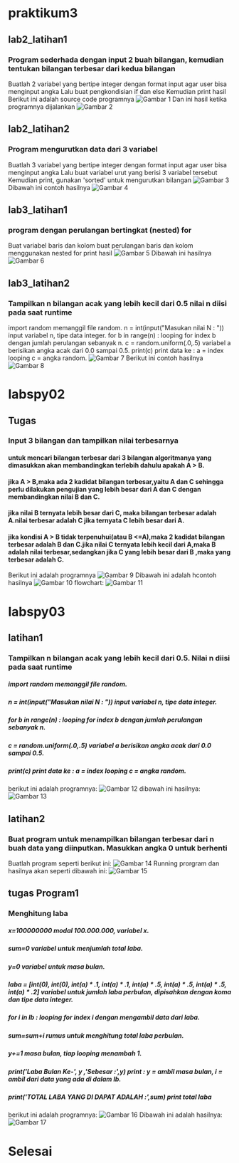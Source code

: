 # praktikum3

## lab2_latihan1
### Program sederhada dengan input 2 buah bilangan, kemudian tentukan bilangan terbesar dari kedua bilangan
Buatlah 2 variabel yang bertipe integer dengan format input agar user bisa menginput angka
Lalu buat pengkondisian if dan else
Kemudian print hasil
Berikut ini adalah source code programnya
![Gambar 1](ss/a.png)
Dan ini hasil ketika programnya dijalankan
![Gambar 2](ss/b.png)

## lab2_latihan2
### Program mengurutkan data dari 3 variabel
Buatlah 3 variabel yang bertipe integer dengan format input agar user bisa menginput angka
Lalu buat variabel urut yang berisi 3 variabel tersebut
Kemudian print, gunakan 'sorted' untuk mengurutkan bilangan
![Gambar 3](ss/c.png)
Dibawah ini contoh hasilnya
![Gambar 4](ss/d.png)

## lab3_latihan1
### program dengan perulangan bertingkat (nested) for
Buat variabel baris dan kolom
buat perulangan baris dan kolom menggunakan nested for
print hasil
![Gambar 5](ss/e.png)
Dibawah ini hasilnya
![Gambar 6](ss/f.png)

## lab3_latihan2
### Tampilkan n bilangan acak yang lebih kecil dari 0.5 nilai n diisi pada saat runtime
import random memanggil file random.
n = int(input("Masukan nilai N : ")) input variabel n, tipe data integer.
for b in range(n) : looping for index b dengan jumlah perulangan sebanyak n.
c = random.uniform(.0,.5) variabel a berisikan angka acak dari 0.0 sampai 0.5.
print(c) print data ke : a = index looping c = angka random.
![Gambar 7](ss/g.png)
Berikut ini contoh hasilnya
![Gambar 8](ss/h.png)

# labspy02
## Tugas
### Input 3 bilangan dan tampilkan nilai terbesarnya
#### untuk mencari bilangan terbesar dari 3 bilangan algoritmanya yang dimasukkan akan membandingkan terlebih dahulu apakah A > B.
#### jika A > B,maka ada 2 kadidat bilangan terbesar,yaitu A dan C sehingga perlu dilakukan pengujian yang lebih besar dari A dan C dengan membandingkan nilai B dan C. 
#### jika nilai B ternyata lebih besar dari C, maka bilangan terbesar adalah A.nilai terbesar adalah C jika ternyata C lebih besar dari A.
#### jika kondisi A > B tidak terpenuhui(atau B <=A),maka 2 kadidat bilangan terbesar adalah B dan C.jika nilai C ternyata lebih kecil dari A,maka B adalah nilai terbesar,sedangkan jika C yang lebih besar dari B ,maka yang terbesar adalah C.
Berikut ini adalah programnya
![Gambar 9](ss/i.png)
Dibawah ini adalah hcontoh hasilnya
![Gambar 10](ss/j.png)
flowchart:
![Gambar 11](ss/flowtugas.png)

# labspy03
## latihan1
### Tampilkan n bilangan acak yang lebih kecil dari 0.5. Nilai n diisi pada saat runtime
##### import random memanggil file random.
##### n = int(input("Masukan nilai N : ")) input variabel n, tipe data integer.
##### for b in range(n) : looping for index b dengan jumlah perulangan sebanyak n.
##### c = random.uniform(.0,.5) variabel a berisikan angka acak dari 0.0 sampai 0.5.
##### print(c) print data ke : a = index looping c = angka random.
berikut ini adalah programnya:
![Gambar 12](ss/k.png)
dibawah ini hasilnya:
![Gambar 13](ss/l.png)
## latihan2
### Buat program untuk menampilkan bilangan terbesar dari n buah data yang diinputkan. Masukkan angka 0 untuk berhenti
Buatlah program seperti berikut ini:
![Gambar 14](ss/m.png)
Running prorgram dan hasilnya akan seperti dibawah ini:
![Gambar 15](ss/n.png)

## tugas Program1
### Menghitung laba
##### x=100000000 modal 100.000.000, variabel x.
##### sum=0 variabel untuk menjumlah total laba.
##### y=0 variabel untuk masa bulan.
##### laba = [int(0), int(0), int(a) * .1, int(a) * .1, int(a) * .5, int(a) * .5, int(a) * .5, int(a) * .2] variabel untuk jumlah laba perbulan, dipisahkan dengan koma dan tipe data integer.
##### for i in lb : looping for index i dengan mengambil data dari laba.
##### sum=sum+i rumus untuk menghitung total laba perbulan.
##### y+=1 masa bulan, tiap looping menambah 1.
##### print('Laba Bulan Ke-', y ,'Sebesar :',y) print : y = ambil masa bulan, i = ambil dari data yang ada di dalam lb.
##### print('TOTAL LABA YANG DI DAPAT ADALAH :',sum) print total laba
berikut ini adalah programnya:
![Gambar 16](ss/o.png)
Dibawah ini adalah hasilnya:
![Gambar 17](ss/p.png)


# Selesai